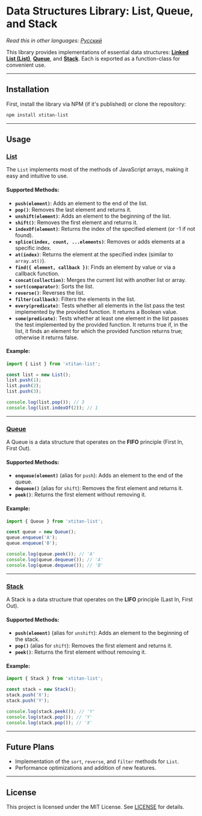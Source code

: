 # Data Structures Library: List, Queue, and Stack

_Read this in other languages:_
[_Русский_](/doc/README.ru-RU.md)

This library provides implementations of essential data structures: [**Linked List (List)**][list], [**Queue**][queue], and [**Stack**][stack]. Each is exported as a function-class for convenient use.

---

## Installation

First, install the library via NPM (if it's published) or clone the repository:

```bash
npm install xtitan-list
```

---

## Usage

### [**List**][list]
The `List` implements most of the methods of JavaScript arrays, making it easy and intuitive to use.

#### Supported Methods:
- **`push(element)`**: Adds an element to the end of the list.
- **`pop()`**: Removes the last element and returns it.
- **`unshift(element)`**: Adds an element to the beginning of the list.
- **`shift()`**: Removes the first element and returns it.
- **`indexOf(element)`**: Returns the index of the specified element (or -1 if not found).
- **`splice(index, count, ...elements)`**: Removes or adds elements at a specific index.
- **`at(index)`**: Returns the element at the specified index (similar to `array.at()`).
- **`find({ element, callback })`**: Finds an element by value or via a callback function.
- **`concat(collection)`**: Merges the current list with another list or array.
- **`sort(comparator)`**: Sorts the list.
- **`reverse()`**: Reverses the list.
- **`filter(callback)`**: Filters the elements in the list.
- **`every(predicate)`**: Tests whether all elements in the list pass the test implemented by the provided function. It returns a Boolean value.
- **`some(predicate)`**: Tests whether at least one element in the list passes the test implemented by the provided function. It returns true if, in the list, it finds an element for which the provided function returns true; otherwise it returns false.

#### Example:
```javascript
import { List } from 'xtitan-list';

const list = new List();
list.push(1);
list.push(2);
list.push(3);

console.log(list.pop()); // 3
console.log(list.indexOf(2)); // 1
```

---

### [**Queue**][queue]
A Queue is a data structure that operates on the **FIFO** principle (First In, First Out).

#### Supported Methods:
- **`enqueue(element)`** (alias for `push`): Adds an element to the end of the queue.
- **`dequeue()`** (alias for `shift`): Removes the first element and returns it.
- **`peek()`**: Returns the first element without removing it.

#### Example:
```javascript
import { Queue } from 'xtitan-list';

const queue = new Queue();
queue.enqueue('A');
queue.enqueue('B');

console.log(queue.peek()); // 'A'
console.log(queue.dequeue()); // 'A'
console.log(queue.dequeue()); // 'B'
```

---

### [**Stack**][stack]
A Stack is a data structure that operates on the **LIFO** principle (Last In, First Out).

#### Supported Methods:
- **`push(element)`** (alias for `unshift`): Adds an element to the beginning of the stack.
- **`pop()`** (alias for `shift`): Removes the first element and returns it.
- **`peek()`**: Returns the first element without removing it.

#### Example:
```javascript
import { Stack } from 'xtitan-list';

const stack = new Stack();
stack.push('X');
stack.push('Y');

console.log(stack.peek()); // 'Y'
console.log(stack.pop()); // 'Y'
console.log(stack.pop()); // 'X'
```

---

## Future Plans
- Implementation of the `sort`, `reverse`, and `filter` methods for `List`.
- Performance optimizations and addition of new features.

---

## License

This project is licensed under the MIT License. See [LICENSE](./LICENSE) for details.

[list]: /src/list.js
[queue]: /src/queue.js
[stack]: /src/stack.js
